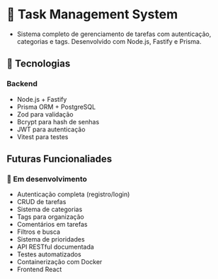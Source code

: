 # 📝 Task Management System

- Sistema completo de gerenciamento de tarefas com autenticação, categorias e tags. Desenvolvido com Node.js, Fastify e Prisma.

## 🚀 Tecnologias

### Backend

- Node.js + Fastify
- Prisma ORM + PostgreSQL
- Zod para validação
- Bcrypt para hash de senhas
- JWT para autenticação
- Vitest para testes

## Futuras Funcionaliades

### 🔄 Em desenvolvimento

- Autenticação completa (registro/login)
- CRUD de tarefas
- Sistema de categorias
- Tags para organização
- Comentários em tarefas
- Filtros e busca
- Sistema de prioridades
- API RESTful documentada
- Testes automatizados
- Containerização com Docker
- Frontend React
